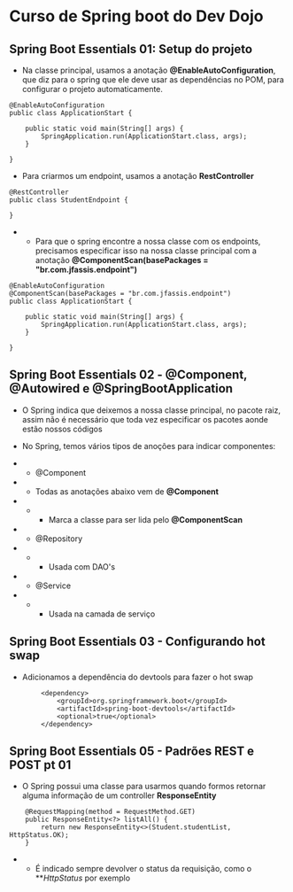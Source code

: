 # Curso de Spring boot do Dev Dojo

## Spring Boot Essentials 01: Setup do projeto

- Na classe principal, usamos a anotação **@EnableAutoConfiguration**, que diz para o spring que ele deve usar as dependências no POM, para configurar o projeto automaticamente.

```
@EnableAutoConfiguration
public class ApplicationStart {

	public static void main(String[] args) {
		SpringApplication.run(ApplicationStart.class, args);
	}
	
}

```
- Para criarmos um endpoint, usamos a anotação **RestController**

```
@RestController
public class StudentEndpoint {

}
```

- - Para que o spring encontre a nossa classe com os endpoints, precisamos especificar isso na nossa classe principal com a anotação **@ComponentScan(basePackages = "br.com.jfassis.endpoint")**

```
@EnableAutoConfiguration
@ComponentScan(basePackages = "br.com.jfassis.endpoint")
public class ApplicationStart {

	public static void main(String[] args) {
		SpringApplication.run(ApplicationStart.class, args);
	}
	
}
```
## Spring Boot Essentials 02 - @Component, @Autowired e @SpringBootApplication

- O Spring indica que deixemos a nossa classe principal, no pacote raiz, assim não é necessário que toda vez especificar os pacotes aonde estão nossos códigos

- No Spring, temos vários tipos de anoções para indicar componentes:
- - @Component
- - Todas as anotações abaixo vem de **@Component**
- - - Marca a classe para ser lida pelo **@ComponentScan**
- - @Repository
- - - Usada com DAO's
- - @Service
- - - Usada na camada de serviço

## Spring Boot Essentials 03 - Configurando hot swap

- Adicionamos a dependência do devtools para fazer o hot swap

```
		<dependency>
			<groupId>org.springframework.boot</groupId>
			<artifactId>spring-boot-devtools</artifactId>
			<optional>true</optional>
		</dependency>
```

## Spring Boot Essentials 05 - Padrões REST e POST pt 01

- O Spring possui uma classe para usarmos quando formos retornar alguma informação de um controller **ResponseEntity**

```
	@RequestMapping(method = RequestMethod.GET)
	public ResponseEntity<?> listAll() {
		return new ResponseEntity<>(Student.studentList, HttpStatus.OK);
	}
```

- - É indicado sempre devolver o status da requisição, como o ***HttpStatus* por exemplo